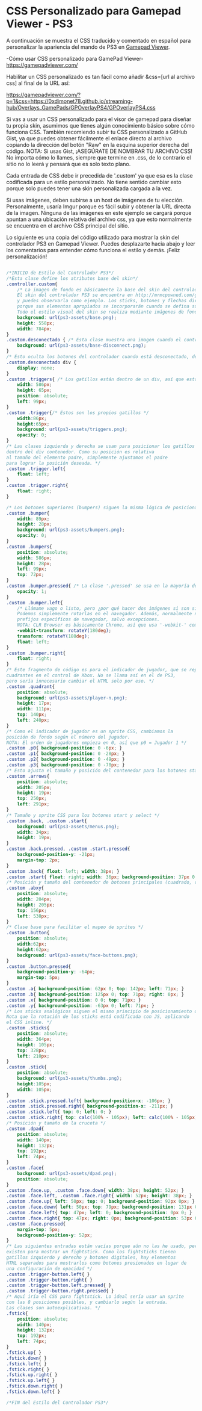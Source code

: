 # CSS Personalizado para Gamepad Viewer - PS3

A continuación se muestra el CSS traducido y comentado en español para personalizar la apariencia del mando de PS3 en [Gamepad Viewer](https://gamepadviewer.com/).

-Cómo usar CSS personalizado para GamePad Viewer-
https://gamepadviewer.com/

Habilitar un CSS personalizado es tan fácil como añadir &css=[url al archivo css]
al final de la URL así:

https://gamepadviewer.com/?p=1&css=https://0xdimonet78.github.io/streaming-hub/Overlays_GamePads/GPOverlayPS4/GPOverlayPS4.css

Si vas a usar un CSS personalizado para el visor de gamepad
para diseñar tu propia skin, asumimos que tienes algún conocimiento
básico sobre cómo funciona CSS. También recomiendo subir
tu CSS personalizado a GitHub Gist, ya que puedes obtener fácilmente
el enlace directo al archivo copiando la dirección del botón
"Raw" en la esquina superior derecha del código.
NOTA: Si usas Gist, ¡ASEGÚRATE DE NOMBRAR TU ARCHIVO CSS!
No importa cómo lo llames, siempre que termine en .css,
de lo contrario el sitio no lo leerá y pensará que es solo texto plano.

Cada entrada de CSS debe ir precedida de '.custom' ya que esa es la 
clase codificada para un estilo personalizado. No tiene sentido 
cambiar esto porque solo puedes tener una skin personalizada cargada a la vez.

Si usas imágenes, deben subirse a un host de imágenes de
tu elección. Personalmente, usaría Imgur porque es fácil subir
y obtener la URL directa de la imagen. Ninguna de las imágenes en este ejemplo
se cargará porque apuntan a una ubicación relativa del archivo css,
ya que esto normalmente se encuentra en el archivo CSS principal del sitio.

Lo siguiente es una copia del código utilizado para mostrar la skin del controlador PS3
en Gamepad Viewer. Puedes desplazarte hacia abajo y leer los comentarios para
entender cómo funciona el estilo y demás. ¡Feliz personalización!

```css

/*INICIO de Estilo del Controlador PS3*/
/*Esta clase define los atributos base del skin*/
.controller.custom{
    /* La imagen de fondo es básicamente la base del skin del controlador.
    El skin del controlador PS3 se encuentra en http://mrmcpowned.com/gamepad/ps3-assets/base.png
    y puedes observarla como ejemplo. Los sticks, botones y flechas direccionales están ausentes
    porque sus elementos apropiados se incorporarán cuando se defina su estilo abajo.
    Todo el estilo visual del skin se realiza mediante imágenes de fondo y sprites CSS. */ 
    background: url(ps3-assets/base.png); 
    height: 558px;
    width: 784px;
}
.custom.desconectado { /* Esta clase muestra una imagen cuando el controlador está desconectado */
    background: url(ps3-assets/base-disconnect.png);
}
/* Esto oculta los botones del controlador cuando está desconectado, dejando solo la imagen de fondo */ 
.custom.desconectado div {
    display: none;
}
.custom .triggers{ /* Los gatillos están dentro de un div, así que esto le da tamaño y posición adecuada */
    width: 586px;
    height: 65px;
    position: absolute;
    left: 99px;
}
.custom .trigger{/* Estos son los propios gatillos */
    width:86px;
    height:65px;
    background: url(ps3-assets/triggers.png);
    opacity: 0;
}
/* Las clases izquierda y derecha se usan para posicionar los gatillos
dentro del div contenedor. Como su posición es relativa
al tamaño del elemento padre, simplemente ajustamos el padre
para lograr la posición deseada. */
.custom .trigger.left{ 
    float: left;
}
.custom .trigger.right{
    float: right;
}

/* Los botones superiores (bumpers) siguen la misma lógica de posicionamiento que los gatillos */
.custom .bumper{
    width: 89px;
    height: 28px;
    background: url(ps3-assets/bumpers.png);
    opacity: 0;
}
.custom .bumpers{
    position: absolute;
    width: 586px;
    height: 28px;
    left: 99px;
    top: 72px;
}
.custom .bumper.pressed{ /* La clase '.pressed' se usa en la mayoría de botones para indicar que han sido presionados */
    opacity: 1;
}
.custom .bumper.left{
    /* Llámame vago o listo, pero ¿por qué hacer dos imágenes si son simétricas?
    Podemos simplemente rotarlas en el navegador. Además, normalmente no necesitas
    prefijos específicos de navegador, salvo excepciones.
    NOTA: CLR Browser es básicamente Chrome, así que usa '-webkit-' como prefijo. */
    -webkit-transform: rotateY(180deg);
    transform: rotateY(180deg);
    float: left;
}
.custom .bumper.right{
    float: right;
}
/* Este fragmento de código es para el indicador de jugador, que se representa en
cuadrantes en el control de Xbox. No se llama así en el de PS3,
pero sería innecesario cambiar el HTML solo por eso. */
.custom .quadrant{
    position: absolute;
    background: url(ps3-assets/player-n.png);
    height: 17px;
    width: 111px;
    top: 140px;
    left: 240px;
}
/* Como el indicador de jugador es un sprite CSS, cambiamos la
posición de fondo según el número del jugador.
NOTA: El orden de jugadores empieza en 0, así que p0 = Jugador 1 */
.custom .p0{ background-position: 0 -6px; }
.custom .p1{ background-position: 0 -28px; }
.custom .p2{ background-position: 0 -49px; }
.custom .p3{ background-position: 0 -70px; }
/* Esto ajusta el tamaño y posición del contenedor para los botones start y select */
.custom .arrows{
    position: absolute;
    width: 205px;
    height: 19px;
    top: 250px;
    left: 291px;
}
/* Tamaño y sprite CSS para los botones start y select */
.custom .back, .custom .start{
    background: url(ps3-assets/menus.png);
    width: 34px;
    height: 19px;
}
.custom .back.pressed, .custom .start.pressed{
    background-position-y: -21px;
    margin-top: 2px;
}
.custom .back{ float: left; width: 38px; }
.custom .start{ float: right; width: 36px; background-position: 37px 0; }
/* Posición y tamaño del contenedor de botones principales (cuadrado, círculo, triángulo, X) */
.custom .abxy{
    position: absolute;
    width: 204px;
    height: 205px;
    top: 156px;
    left: 538px;
}
/* Clase base para facilitar el mapeo de sprites */
.custom .button{
    position: absolute;
    width:62px;
    height:62px;
    background: url(ps3-assets/face-buttons.png);
}
.custom .button.pressed{
    background-position-y: -64px;
    margin-top: 5px;
}
.custom .a{ background-position: 62px 0; top: 142px; left: 71px; }
.custom .b{ background-position: 125px 0; top: 71px; right: 0px; }
.custom .x{ background-position: 0 0; top: 71px; }
.custom .y{ background-position: -63px 0; left: 71px; }
/* Los sticks analógicos siguen el mismo principio de posicionamiento que los gatillos
Nota que la rotación de los sticks está codificada con JS, aplicando
el CSS inline. */
.custom .sticks{
    position: absolute;
    width: 364px;
    height: 105px;
    top: 328px;
    left: 210px;
}
.custom .stick{
    position: absolute;
    background: url(ps3-assets/thumbs.png);
    height:105px;
    width: 105px;
}
.custom .stick.pressed.left{ background-position-x: -106px; }
.custom .stick.pressed.right{ background-position-x: -211px; }
.custom .stick.left{ top: 0; left: 0; }
.custom .stick.right{ top: calc(100% - 105px); left: calc(100% - 105px); }
/* Posición y tamaño de la cruceta */
.custom .dpad{
    position: absolute;
    width: 140px;
    height: 132px;
    top: 192px;
    left: 74px;
}
.custom .face{
    background: url(ps3-assets/dpad.png);
    position: absolute;
}
.custom .face.up, .custom .face.down{ width: 38px; height: 52px; }
.custom .face.left, .custom .face.right{ width: 52px; height: 38px; }
.custom .face.up{ left: 50px; top: 0; background-position: 92px 0px; }
.custom .face.down{ left: 50px; top: 79px; background-position: 131px 0; }
.custom .face.left{ top: 47px; left: 0; background-position: 0px 0; }
.custom .face.right{ top: 47px; right: 0px; background-position: 53px 0; }
.custom .face.pressed{
    margin-top: 5px;
    background-position-y: 52px;
}
/* Las siguientes entradas están vacías porque aún no las he usado, pero
existen para mostrar un fightstick. Como los fightsticks tienen
gatillos izquierdo y derecho y botones digitales, hay elementos
HTML separados para mostrarlos como botones presionados en lugar de
una configuración de opacidad */
.custom .trigger-button.left{ }
.custom .trigger-button.right{ }
.custom .trigger-button.left.pressed{ }
.custom .trigger-button.right.pressed{ }
/* Aquí iría el CSS para fightstick. Lo ideal sería usar un sprite
con las 8 posiciones posibles, y cambiarlo según la entrada.
Las clases son autoexplicativas. */
.fstick{
    position: absolute;
    width: 140px;
    height: 132px;
    top: 192px;
    left: 74px;
}
.fstick.up{ }
.fstick.down{ }
.fstick.left{ }
.fstick.right{ }
.fstick.up.right{ }
.fstick.up.left{ }
.fstick.down.right{ }
.fstick.down.left{ }

/*FIN del Estilo del Controlador PS3*/

```
